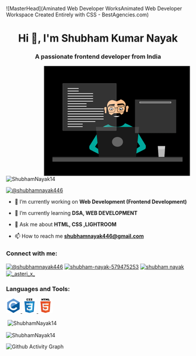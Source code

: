 ![MasterHead](Aminated Web Developer WorksAnimated Web Developer Workspace Created Entirely with CSS - BestAgencies.com)
<h1 align="center">Hi 👋, I'm Shubham Kumar Nayak</h1>
<h3 align="center">A passionate frontend developer from India</h3>


<img align="right" alt="Coding" width="400" src="laptopboy.gif">


<p align="left"> <img src="https://komarev.com/ghpvc/?username=ShubhamNayak14&label=Profile%20views&color=0e75b6&style=flat" alt="ShubhamNayak14" /> </p>

<p align="left"> <a href="https://twitter.com/@shubhamnayak446" target="blank"><img src="https://img.shields.io/twitter/follow/@shubhamnayak446?logo=twitter&style=for-the-badge" alt="@shubhamnayak446" /></a> </p>

- 🔭 I’m currently working on **Web Development (Frontend Development)**

- 🌱 I’m currently learning **DSA, WEB DEVELOPMENT**

- 💬 Ask me about **HTML, CSS ,LIGHTROOM**

- 📫 How to reach me **shubhamnayak446@gmail.com**

<h3 align="left">Connect with me:</h3>
<p align="left">
<a href="https://twitter.com/@shubhamnayak446" target="blank"><img align="center" src="https://raw.githubusercontent.com/rahuldkjain/github-profile-readme-generator/master/src/images/icons/Social/twitter.svg" alt="@shubhamnayak446" height="30" width="40" /></a>
<a href="https://linkedin.com/in/shubham-nayak-579475253" target="blank"><img align="center" src="https://raw.githubusercontent.com/rahuldkjain/github-profile-readme-generator/master/src/images/icons/Social/linked-in-alt.svg" alt="shubham-nayak-579475253" height="30" width="40" /></a>
<a href="https://fb.com/shubham nayak" target="blank"><img align="center" src="https://raw.githubusercontent.com/rahuldkjain/github-profile-readme-generator/master/src/images/icons/Social/facebook.svg" alt="shubham nayak" height="30" width="40" /></a>
<a href="https://instagram.com/_asteri_x_" target="blank"><img align="center" src="https://raw.githubusercontent.com/rahuldkjain/github-profile-readme-generator/master/src/images/icons/Social/instagram.svg" alt="_asteri_x_" height="30" width="40" /></a>
</p>

<h3 align="left">Languages and Tools:</h3>
<p align="left"> <a href="https://www.cprogramming.com/" target="_blank" rel="noreferrer"> <img src="https://raw.githubusercontent.com/devicons/devicon/master/icons/c/c-original.svg" alt="c" width="40" height="40"/> </a> <a href="https://www.w3schools.com/css/" target="_blank" rel="noreferrer"> <img src="https://raw.githubusercontent.com/devicons/devicon/master/icons/css3/css3-original-wordmark.svg" alt="css3" width="40" height="40"/> </a> <a href="https://www.w3.org/html/" target="_blank" rel="noreferrer"> <img src="https://raw.githubusercontent.com/devicons/devicon/master/icons/html5/html5-original-wordmark.svg" alt="html5" width="40" height="40"/> </a> </p>
<!-- 
<p><img align="left" src="https://github-readme-stats.vercel.app/api/top-langs?username=ShubhamNayak14&show_icons=true&locale=en&layout=compact" alt="ShubhamNayak14" /></p> -->

<p>&nbsp;<img align="center" src="https://github-readme-stats.vercel.app/api?username=ShubhamNayak14&show_icons=true&locale=en&theme=tokyonight" alt="ShubhamNayak14" /></p>

<p><img align="center" src="https://github-readme-streak-stats.herokuapp.com/?user=ShubhamNayak14&&theme=radical" alt="ShubhamNayak14" /></p>

![Github Activity Graph](https://animesh-activity-graph.vercel.app/graph?username=ShubhamNayak14&theme=react-dark&hide_border=true&area=true)

